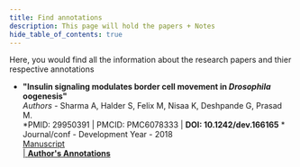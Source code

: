```yaml
---
title: Find annotations
description: This page will hold the papers + Notes
hide_table_of_contents: true
---
```


Here, you would find all the information about the research papers and thier respective annotations

* **"Insulin signaling modulates border cell movement in *Drosophila* oogenesis"**  
*Authors* - Sharma A, Halder S, Felix M, Nisaa K, Deshpande G, Prasad M.  
*PMID: 29950391 | PMCID: PMC6078333 | **DOI: 10.1242/dev.166165** *  
Journal/conf - Development Year - 2018  
[Manuscript](https://pubmed.ncbi.nlm.nih.gov/29950391/#:~:text=Here%2C%20we%20report%20that%20insulin,in%20BCs%2C%20inhibits%20their%20migration.)  
<a href="./Labrador_Submission_1.pdf" download>| **Author's Annotations**</a>